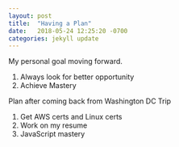 ```yaml
---
layout: post
title:  "Having a Plan"
date:   2018-05-24 12:25:20 -0700
categories: jekyll update
---
```


My personal goal moving forward.

1. Always look for better opportunity
2. Achieve Mastery

Plan after coming back from Washington DC Trip

1. Get AWS certs and Linux certs
2. Work on my resume
3. JavaScript mastery